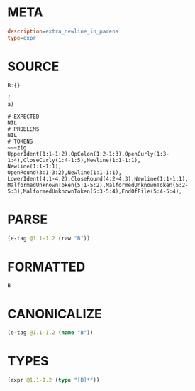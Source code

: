 # META
~~~ini
description=extra_newline_in_parens
type=expr
~~~
# SOURCE
~~~roc
B:{}

(
a)
~~~
~~~
# EXPECTED
NIL
# PROBLEMS
NIL
# TOKENS
~~~zig
UpperIdent(1:1-1:2),OpColon(1:2-1:3),OpenCurly(1:3-1:4),CloseCurly(1:4-1:5),Newline(1:1-1:1),
Newline(1:1-1:1),
OpenRound(3:1-3:2),Newline(1:1-1:1),
LowerIdent(4:1-4:2),CloseRound(4:2-4:3),Newline(1:1-1:1),
MalformedUnknownToken(5:1-5:2),MalformedUnknownToken(5:2-5:3),MalformedUnknownToken(5:3-5:4),EndOfFile(5:4-5:4),
~~~
# PARSE
~~~clojure
(e-tag @1.1-1.2 (raw "B"))
~~~
# FORMATTED
~~~roc
B
~~~
# CANONICALIZE
~~~clojure
(e-tag @1.1-1.2 (name "B"))
~~~
# TYPES
~~~clojure
(expr @1.1-1.2 (type "[B]*"))
~~~
